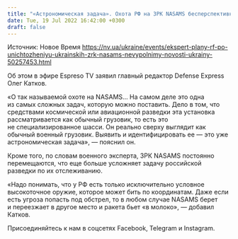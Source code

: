 ```yaml
---
title: "«Астрономическая задача». Охота РФ на ЗРК NASAMS бесперспективна — главред Defense Express"
date: Tue, 19 Jul 2022 16:42:00 +0300
draft: false
---
```

Источник: Новое Время https://nv.ua/ukraine/events/ekspert-plany-rf-po-unichtozheniyu-ukrainskih-zrk-nasams-nevypolnimy-novosti-ukrainy-50257453.html


Об этом в эфире Espreso TV заявил главный редактор Defense Express Олег Катков.

«О так называемой охоте на NASAMS… На самом деле это одна из самых сложных задач, которую можно поставить. Дело в том, что средствами космической или авиационной разведки эта установка рассматривается как обычный грузовик, то есть это не специализированное шасси. Он реально сверху выглядит как обычный военный грузовик. Выявить и идентифицировать ее — это уже астрономическая задача», — пояснил он.

Кроме того, по словам военного эксперта, ЗРК NASAMS постоянно перемещаются, что еще больше усложняет задачу российской разведки по их отслеживанию.

«Надо понимать, что у РФ есть только исключительно условное высокоточное оружие, которое может бить по координатам. Даже если есть угроза попасть под обстрел, то в любом случае NASAMS берет и переезжает в другое место и ракета бьет «в молоко», — добавил Катков.

Присоединяйтесь к нам в соцсетях Facebook, Telegram и Instagram.
